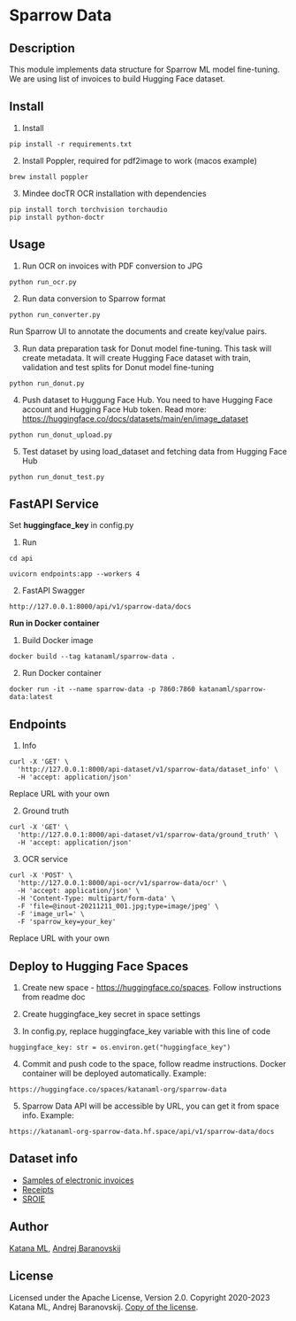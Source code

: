# Sparrow Data

## Description

This module implements data structure for Sparrow ML model fine-tuning. We are using list of invoices to build Hugging Face dataset.

## Install

1. Install

```
pip install -r requirements.txt
```

2. Install Poppler, required for pdf2image to work (macos example)

```
brew install poppler
```

3. Mindee docTR OCR installation with dependencies

```
pip install torch torchvision torchaudio
pip install python-doctr
```

## Usage

1. Run OCR on invoices with PDF conversion to JPG

```
python run_ocr.py
```

2. Run data conversion to Sparrow format

```
python run_converter.py
```

Run Sparrow UI to annotate the documents and create key/value pairs.

3. Run data preparation task for Donut model fine-tuning. This task will create metadata. It will create Hugging Face dataset with train, validation and test splits for Donut model fine-tuning

```
python run_donut.py
```

4. Push dataset to Huggung Face Hub. You need to have Hugging Face account and Hugging Face Hub token. Read more: https://huggingface.co/docs/datasets/main/en/image_dataset

```
python run_donut_upload.py
```

5. Test dataset by using load_dataset and fetching data from Hugging Face Hub

```
python run_donut_test.py
```

## FastAPI Service

Set **huggingface_key** in config.py

1. Run

```
cd api
```

```
uvicorn endpoints:app --workers 4
```

2. FastAPI Swagger

```
http://127.0.0.1:8000/api/v1/sparrow-data/docs
```

**Run in Docker container**

1. Build Docker image

```
docker build --tag katanaml/sparrow-data .
```

2. Run Docker container

```
docker run -it --name sparrow-data -p 7860:7860 katanaml/sparrow-data:latest
```

## Endpoints

1. Info

```
curl -X 'GET' \
  'http://127.0.0.1:8000/api-dataset/v1/sparrow-data/dataset_info' \
  -H 'accept: application/json'
```

Replace URL with your own

2. Ground truth

```
curl -X 'GET' \
  'http://127.0.0.1:8000/api-dataset/v1/sparrow-data/ground_truth' \
  -H 'accept: application/json'
```

3. OCR service

```
curl -X 'POST' \
  'http://127.0.0.1:8000/api-ocr/v1/sparrow-data/ocr' \
  -H 'accept: application/json' \
  -H 'Content-Type: multipart/form-data' \
  -F 'file=@inout-20211211_001.jpg;type=image/jpeg' \
  -F 'image_url=' \
  -F 'sparrow_key=your_key'
```

Replace URL with your own

## Deploy to Hugging Face Spaces

1. Create new space - https://huggingface.co/spaces. Follow instructions from readme doc

2. Create huggingface_key secret in space settings

3. In config.py, replace huggingface_key variable with this line of code

```
huggingface_key: str = os.environ.get("huggingface_key")
```

4. Commit and push code to the space, follow readme instructions. Docker container will be deployed automatically. Example:

```
https://huggingface.co/spaces/katanaml-org/sparrow-data
```

5. Sparrow Data API will be accessible by URL, you can get it from space info. Example:

```
https://katanaml-org-sparrow-data.hf.space/api/v1/sparrow-data/docs
```


## Dataset info

- [Samples of electronic invoices](https://data.mendeley.com/datasets/tnj49gpmtz)
- [Receipts](https://www.kaggle.com/jenswalter/receipts)
- [SROIE](https://github.com/zzzDavid/ICDAR-2019-SROIE)

## Author

[Katana ML](https://katanaml.io), [Andrej Baranovskij](https://github.com/abaranovskis-redsamurai)

## License

Licensed under the Apache License, Version 2.0. Copyright 2020-2023 Katana ML, Andrej Baranovskij. [Copy of the license](https://github.com/katanaml/sparrow/blob/main/LICENSE).
